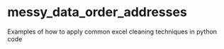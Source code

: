 # messy_data_order_addresses
Examples of how to apply common excel cleaning techniques in python code
